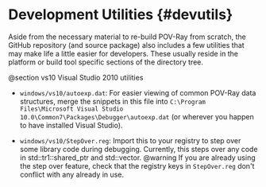 # Development Utilities {#devutils}

Aside from the necessary material to re-build POV-Ray from scratch, the GitHub repository (and source package) also
includes a few utilities that may make life a little easier for developers. These usually reside in the platform or
build tool specific sections of the directory tree.

@section vs10       Visual Studio 2010 utilities

  - `windows/vs10/autoexp.dat`: For easier viewing of common POV-Ray data structures, merge the snippets in this file
    into `C:\Program Files\Microsoft Visual Studio 10.0\Common7\Packages\Debugger\autoexp.dat` (or wherever you happen
    to have installed Visual Studio).

  - `windows/vs10/StepOver.reg`: Import this to your registry to step over some library code during debugging.
    Currently, this steps over any code in std::tr1::shared_ptr and std::vector.
    @warning    If you are already using the step over feature, check that the registry keys in `StepOver.reg` don't
                conflict with any already in use.
